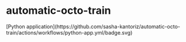 <h1>automatic-octo-train</h1>
[Python application](https://github.com/sasha-kantoriz/automatic-octo-train/actions/workflows/python-app.yml/badge.svg)
